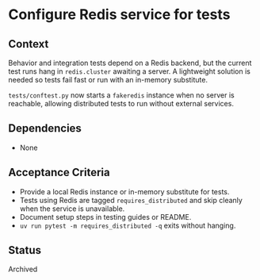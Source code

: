 # Configure Redis service for tests

## Context
Behavior and integration tests depend on a Redis backend, but the current test
runs hang in `redis.cluster` awaiting a server. A lightweight solution is needed
so tests fail fast or run with an in-memory substitute.

`tests/conftest.py` now starts a `fakeredis` instance when no server is
reachable, allowing distributed tests to run without external services.

## Dependencies

- None

## Acceptance Criteria
- Provide a local Redis instance or in-memory substitute for tests.
- Tests using Redis are tagged `requires_distributed` and skip cleanly when the
  service is unavailable.
- Document setup steps in testing guides or README.
- `uv run pytest -m requires_distributed -q` exits without hanging.

## Status
Archived
